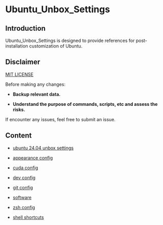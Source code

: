 # Ubuntu_Unbox_Settings

## Introduction

Ubuntu_Unbox_Settings is designed to provide references for post-installation customization of Ubuntu.

## Disclaimer

[MIT LICENSE](./LICENSE)


Before making any changes:

- **Backup relevant data.**

- **Understand the purpose of commands, scripts, etc and assess the risks.**

If encounter any issues, feel free to submit an issue.

## Content

* [ubuntu 24.04 unbox settings](./ubuntu2404_unbox_settings.md)

* [appearance config](./APPEARANCE/config.md)
* [cuda config](./CUDA/nvidia_cuda_env.md)
* [dev config](./DEV/dev_toolchain.md)
* [git config](./GIT/git_usage.md)
* [software](./SOFTWARE/Software.md)
* [zsh config](./ZSH/zsh_install_config.md)
* [shell shortcuts](./shell_shortcuts.md)
